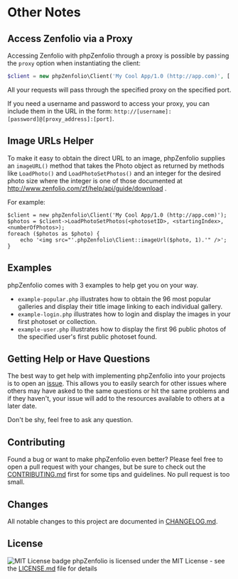 
# Other Notes

## Access Zenfolio via a Proxy

Accessing Zenfolio with phpZenfolio through a proxy is possible by passing the `proxy` option when instantiating the client:

```php
$client = new phpZenfolio\Client('My Cool App/1.0 (http://app.com)', ['proxy' => 'http://[proxy_address]:[port]']));
```

All your requests will pass through the specified proxy on the specified port.

If you need a username and password to access your proxy, you can include them in the URL in the form: `http://[username]:[password]@[proxy_address]:[port]`.

## Image URLs Helper

To make it easy to obtain the direct URL to an image, phpZenfolio supplies an `imageURL()` method that takes the Photo object as returned by methods like `LoadPhoto()` and `LoadPhotoSetPhotos()` and an integer for the desired photo size where the integer is one of those documented at http://www.zenfolio.com/zf/help/api/guide/download .

  For example:

  ```
  $client = new phpZenfolio\Client('My Cool App/1.0 (http://app.com)');
  $photos = $client->LoadPhotoSetPhotos(<photosetID>, <startingIndex>, <numberOfPhotos>);
  foreach ($photos as $photo) {
      echo '<img src="'.phpZenfolio\Client::imageUrl($photo, 1).'" />';
  }
  ```

## Examples

phpZenfolio comes with 3 examples to help get you on your way.

* `example-popular.php` illustrates how to obtain the 96 most popular galleries and display their title image linking to each individual gallery.
* `example-login.php` illustrates how to login and display the images in your first photoset or collection.
* `example-user.php` illustrates how to display the first 96 public photos of the specified user's first public photoset found.

## Getting Help or Have Questions

The best way to get help with implementing phpZenfolio into your projects is to open an [issue](https://github.com/lildude/phpZenfolio/issues).  This allows you to easily search for other issues where others may have asked to the same questions or hit the same problems and if they haven't, your issue will add to the resources available to others at a later date.

Don't be shy, feel free to ask any question.

## Contributing

Found a bug or want to make phpZenfolio even better? Please feel free to open a pull request with your changes, but be sure to check out the [CONTRIBUTING.md](CONTRIBUTING.md) first for some tips and guidelines. No pull request is too small.

## Changes

All notable changes to this project are documented in [CHANGELOG.md](CHANGELOG.md).

## License

![MIT License badge]() phpZenfolio is licensed under the MIT License - see the [LICENSE.md](LICENSE.md) file for details
